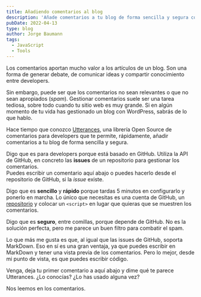 ```yaml
---
title: Añadiendo comentarios al blog
description: 'Añade comentarios a tu blog de forma sencilla y segura con una herramienta basada en la API de las issues de GitHub.'
pubDate: 2022-04-13
type: blog
author: Jorge Baumann
tags:
  - JavaScript
  - Tools
---
```


Los comentarios aportan mucho valor a los artículos de un blog. Son una forma de generar debate, de comunicar ideas y compartir conocimiento entre developers.

Sin embargo, puede ser que los comentarios no sean relevantes o que no sean apropiados (_spam_). Gestionar comentarios suele ser una tarea tediosa, sobre todo cuando tu sitio web es muy grande. Si en algún momento de tu vida has gestionado un blog con WordPress, sabrás de lo que hablo.

Hace tiempo que conozco [Utterances](https://utteranc.es/), una librería Open Source de comentarios para developers que te permite, rápidamente, añadir comentarios a tu blog de forma sencilla y segura.

Digo que es para developers porque está basado en GitHub. Utiliza la API de GitHub, en concreto las **issues** de un repositorio para gestionar los comentarios.  
Puedes escribir un comentario aquí abajo o puedes hacerlo desde el repositorio de GitHub, si la _issue_ existe.

Digo que es **sencillo** y **rápido** porque tardas 5 minutos en configurarlo y ponerlo en marcha. Lo único que necesitas es una cuenta de GitHub, un [repositorio](https://github.com/baumannzone/baumannzonedev-comments) y colocar un `<script>` en lugar que quieras que se muestren los comentarios.

Digo que es **seguro**, entre comillas, porque depende de GitHub. No es la solución perfecta, pero me parece un buen filtro para combatir el spam.

Lo que más me gusta es que, al igual que las issues de GitHub, soporta MarkDown.
Eso en sí es una gran ventaja, ya que puedes escribir en MarkDown y tener una vista previa de los comentarios.
Pero lo mejor, desde mi punto de vista, es que puedes escribir código.

Venga, deja tu primer comentario a aquí abajo y dime qué te parece Utterances. ¿Lo conocías? ¿Lo has usado alguna vez?

Nos leemos en los comentarios.
